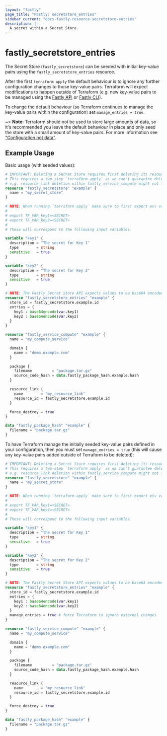 ```yaml
---
layout: "fastly"
page_title: "Fastly: secretstore_entries"
sidebar_current: "docs-fastly-resource-secretstore-entries"
description: |-
  A secret within a Secret Store.
---
```


# fastly_secretstore_entries

The Secret Store (`fastly_secretstore`) can be seeded with initial key-value pairs using the `fastly_secretstore_entries` resource.

After the first `terraform apply` the default behaviour is to ignore any further configuration changes to those key-value pairs. Terraform will expect modifications to happen outside of Terraform (e.g. new key-value pairs to be managed using the [Fastly API](https://developer.fastly.com/reference/api/) or [Fastly CLI](https://developer.fastly.com/learning/tools/cli/)).

To change the default behaviour (so Terraform continues to manage the key-value pairs within the configuration) set `manage_entries = true`.

~> **Note:** Terraform should not be used to store large amounts of data, so it's recommended you leave the default behaviour in place and only seed the store with a small amount of key-value pairs. For more information see ["Configuration not data"](https://developer.fastly.com/learning/integrations/orchestration/terraform/#configuration-not-data).

## Example Usage

Basic usage (with seeded values):

```terraform
# IMPORTANT: Deleting a Secret Store requires first deleting its resource_link.
# This requires a two-step `terraform apply` as we can't guarantee deletion order.
# e.g. resource_link deletion within fastly_service_compute might not finish first.
resource "fastly_secretstore" "example" {
  name = "my_secret_store"
}

# NOTE: When running `terraform apply` make sure to first export env vars.
#
# export TF_VAR_key1=<SECRET>
# export TF_VAR_key2=<SECRET>
#
# These will correspond to the following input variables.

variable "key1" {
  description = "The secret for Key 1"
  type        = string
  sensitive   = true
}

variable "key2" {
  description = "The secret for Key 2"
  type        = string
  sensitive   = true
}

# NOTE: The Fastly Secret Store API expects values to be base64 encoded.
resource "fastly_secretstore_entries" "example" {
  store_id = fastly_secretstore.example.id
  entries = {
    key1 : base64encode(var.key1)
    key2 : base64encode(var.key2)
  }
}

resource "fastly_service_compute" "example" {
  name = "my_compute_service"

  domain {
    name = "demo.example.com"
  }

  package {
    filename         = "package.tar.gz"
    source_code_hash = data.fastly_package_hash.example.hash
  }

  resource_link {
    name        = "my_resource_link"
    resource_id = fastly_secretstore.example.id
  }

  force_destroy = true
}

data "fastly_package_hash" "example" {
  filename = "package.tar.gz"
}
```

To have Terraform manage the initially seeded key-value pairs defined in your configuration, then you must set `manage_entries = true` (this will cause any key-value pairs added outside of Terraform to be deleted):

```terraform
# IMPORTANT: Deleting a Secret Store requires first deleting its resource_link.
# This requires a two-step `terraform apply` as we can't guarantee deletion order.
# e.g. resource_link deletion within fastly_service_compute might not finish first.
resource "fastly_secretstore" "example" {
  name = "my_secret_store"
}

# NOTE: When running `terraform apply` make sure to first export env vars.
#
# export TF_VAR_key1=<SECRET>
# export TF_VAR_key2=<SECRET>
#
# These will correspond to the following input variables.

variable "key1" {
  description = "The secret for Key 1"
  type        = string
  sensitive   = true
}

variable "key2" {
  description = "The secret for Key 2"
  type        = string
  sensitive   = true
}

# NOTE: The Fastly Secret Store API expects values to be base64 encoded.
resource "fastly_secretstore_entries" "example" {
  store_id = fastly_secretstore.example.id
  entries = {
    key1 : base64encode(var.key1)
    key2 : base64encode(var.key2)
  }
  manage_entries = true # force Terraform to ignore external changes
}

resource "fastly_service_compute" "example" {
  name = "my_compute_service"

  domain {
    name = "demo.example.com"
  }

  package {
    filename         = "package.tar.gz"
    source_code_hash = data.fastly_package_hash.example.hash
  }

  resource_link {
    name        = "my_resource_link"
    resource_id = fastly_secretstore.example.id
  }

  force_destroy = true
}

data "fastly_package_hash" "example" {
  filename = "package.tar.gz"
}
```
